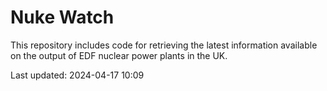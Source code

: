 # Nuke Watch

This repository includes code for retrieving the latest information available on the output of EDF nuclear power plants in the UK.

Last updated: 2024-04-17 10:09